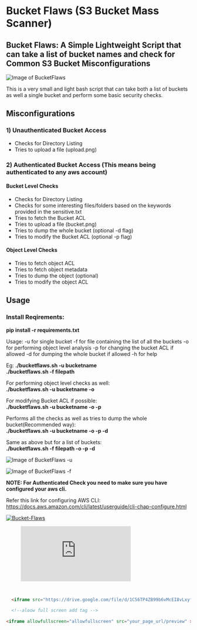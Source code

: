 # Bucket Flaws (S3 Bucket Mass Scanner)
## Bucket Flaws: A Simple Lightweight Script that can take a list of bucket names and check for Common S3 Bucket Misconfigurations

![Image of BucketFlaws](https://github.com/nikhil1232/Bucket-Flaws/blob/master/images/upload.png)


This is a very small and light bash script that can take both a list of buckets as well a single bucket and perform some basic security checks.

## Misconfigurations

### 1) Unauthenticated Bucket Access

- Checks for Directory Listing
- Tries to upload a file (upload.png)

### 2) Authenticated Bucket Access (This means being authenticated to any aws account)

#### Bucket Level Checks

- Checks for Directory Listing
- Checks for some interesting files/folders based on the keywords provided in the sensitive.txt
- Tries to fetch the Bucket ACL
- Tries to upload a file (bucket.png)
- Tries to dump the whole bucket (optional -d flag)
- Tries to modify the Bucket ACL (optional -p flag)

#### Object Level Checks

- Tries to fetch object ACL
- Tries to fetch object metadata
- Tries to dump the object (optional)
- Tries to modify the object ACL

## Usage

### Install Reqirements:
**pip install -r requirements.txt**

Usage:
-u for single bucket
-f for file containing the list of all the buckets
-o for performing object level analysis
-p for changing the bucket ACL if allowed
-d for dumping the whole bucket if allowed
-h for help

Eg: **./bucketflaws.sh -u bucketname**\
    **./bucketflaws.sh -f filepath**

For performing object level checks as well:<br/>
    **./bucketflaws.sh -u bucketname -o**

For modifying Bucket ACL if possible:<br/>
    **./bucketflaws.sh -u bucketname -o -p**

Performs all the checks as well as tries to dump the whole bucket(Recommended way):<br/>
    **./bucketflaws.sh -u bucketname -o -p -d**

Same as above but for a list of buckets:<br/>
    **./bucketflaws.sh -f filepath -o -p -d**



![Image of BucketFlaws -u](https://raw.githubusercontent.com/nikhil1232/Bucket-Flaws/master/images/bucket.png)

![Image of BucketFlaws -f](https://raw.githubusercontent.com/nikhil1232/Bucket-Flaws/master/images/bucket-list.png)

**NOTE: For Authenticated Check you need to make sure you have configured your aws cli.**

Refer this link for configuring AWS CLI:
https://docs.aws.amazon.com/cli/latest/userguide/cli-chap-configure.html

[![Bucket-Flaws](https://i.ibb.co/ZS8YtG8/https-drive-google.jpg)](https://drive.google.com/file/d/1C56TP4ZB99b6vMcEI8vLxyfCHE-kCUgR/preview "Bucket-Flaws")

<figure class="video_container">
  <iframe src="https://drive.google.com/file/d/1C56TP4ZB99b6vMcEI8vLxyfCHE-kCUgR/preview" frameborder="0" allowfullscreen="true"> </iframe>
</figure>

```html

  
  <iframe src="https://drive.google.com/file/d/1C56TP4ZB99b6vMcEI8vLxyfCHE-kCUgR/preview" ></iframe>
  
  <!--aloow full screen add tag -->
  
<iframe allowfullscreen="allowfullscreen" src="your_page_url/preview" ></iframe>
```

